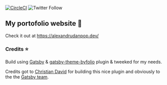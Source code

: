 [![CircleCI](https://circleci.com/gh/alexandrudanpop/gatsby-theme-byfolio.svg?style=svg)](https://app.circleci.com/pipelines/github/alexandrudanpop/gatsby-theme-byfolio)
![Twitter Follow](https://img.shields.io/twitter/follow/alexandrudanpop?style=social)

## My portofolio website 🌟

Check it out at https://alexandrudanpop.dev/

### Credits ⭐️

Build using [Gatsby](https://www.gatsbyjs.org/) & [gatsby-theme-byfolio](https://www.gatsbyjs.org/packages/@christiandavid/gatsby-theme-byfolio/) plugin & tweeked for my needs.

Credits got to [Christian David](https://github.com/christiandavid) for building this nice plugin and obviously to the the [Gatsby team](https://www.gatsbyjs.com/about/).
